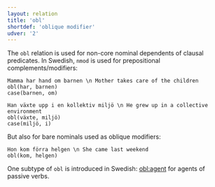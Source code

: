 ```yaml
---
layout: relation
title: 'obl'
shortdef: 'oblique modifier'
udver: '2'
---
```


The `obl` relation is used for non-core nominal dependents of clausal
predicates. In Swedish, `nmod` is used for prepositional complements/modifiers:

~~~ sdparse
Mamma har hand om barnen \n Mother takes care of the children
obl(har, barnen)
case(barnen, om)
~~~

~~~ sdparse
Han växte upp i en kollektiv miljö \n He grew up in a collective environment
obl(växte, miljö)
case(miljö, i)
~~~

But also for bare nominals used as oblique modifiers:

~~~ sdparse
Hon kom förra helgen \n She came last weekend
obl(kom, helgen)
~~~

One subtype of `obl` is introduced in Swedish: [obl:agent]() for agents of passive verbs.
<!-- Interlanguage links updated Čt lis 12 09:43:35 CET 2020 -->
